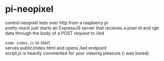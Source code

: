 # pi-neopixel
control neopixel leds over http from a raspberry pi   
pretty much just starts an ExpressJS server that recieves a pixel id and rgb data through the body of a POST request to /led

`node index.js` to start   
serves public/index.html and opens /led endpoint    
script.js is heavily commented for your viewing pleasure (i was bored)